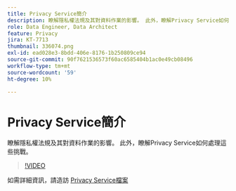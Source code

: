 ```yaml
---
title: Privacy Service簡介
description: 瞭解隱私權法規及其對資料作業的影響。 此外，瞭解Privacy Service如何處理這些挑戰。
role: Data Engineer, Data Architect
feature: Privacy
jira: KT-7713
thumbnail: 336074.png
exl-id: ead028e3-8bdd-406e-8176-1b250809ce94
source-git-commit: 90f7621536573f60ac6585404b1ac0e49cb08496
workflow-type: tm+mt
source-wordcount: '59'
ht-degree: 10%

---
```


# Privacy Service簡介

瞭解隱私權法規及其對資料作業的影響。 此外，瞭解Privacy Service如何處理這些挑戰。

>[!VIDEO](https://video.tv.adobe.com/v/336074?quality=12&learn=on)

如需詳細資訊，請造訪 [Privacy Service檔案](https://experienceleague.adobe.com/docs/experience-platform/privacy/home.html?lang=zh-Hant)
